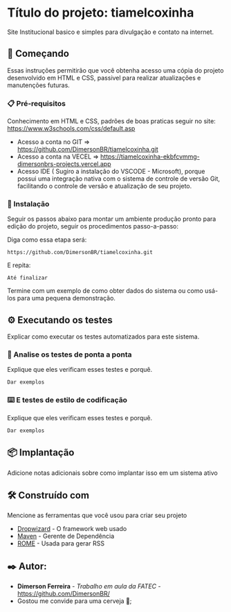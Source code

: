 # Título do projeto:  tiamelcoxinha
Site Institucional basico e simples para divulgação e contato na internet.

## 🚀 Começando
Essas instruções permitirão que você obtenha acesso uma cópia do projeto desenvolvido em HTML e CSS, passivel para realizar atualizações e manutenções futuras.

### 📋 Pré-requisitos

Conhecimento em HTML e CSS, padrões de boas praticas seguir no site: https://www.w3schools.com/css/default.asp
+ Acesso a conta no GIT => https://github.com/DimersonBR/tiamelcoxinha.git
+ Acesso a conta na VECEL => https://tiamelcoxinha-ekbfcvmmg-dimersonbrs-projects.vercel.app
+ Acesso IDE ( Sugiro a instalação do VSCODE - Microsoft), porque possui uma integração nativa com o sistema de controle de versão Git, facilitando o controle de versão e atualização de seu projeto.

### 🔧 Instalação

Seguir os passos abaixo para montar um ambiente produção pronto para edição do projeto, seguir os procedimentos  passo-a-passo: 

Diga como essa etapa será:

```
https://github.com/DimersonBR/tiamelcoxinha.git
```

E repita:

```
Até finalizar
```

Termine com um exemplo de como obter dados do sistema ou como usá-los para uma pequena demonstração.

## ⚙️ Executando os testes

Explicar como executar os testes automatizados para este sistema.

### 🔩 Analise os testes de ponta a ponta

Explique que eles verificam esses testes e porquê.

```
Dar exemplos
```
### ⌨️ E testes de estilo de codificação
Explique que eles verificam esses testes e porquê.

```
Dar exemplos
```

## 📦 Implantação

Adicione notas adicionais sobre como implantar isso em um sistema ativo

## 🛠️ Construído com

Mencione as ferramentas que você usou para criar seu projeto

* [Dropwizard](http://www.dropwizard.io/1.0.2/docs/) - O framework web usado
* [Maven](https://maven.apache.org/) - Gerente de Dependência
* [ROME](https://rometools.github.io/rome/) - Usada para gerar RSS

## ✒️ Autor: 

* **Dimerson Ferreira** - *Trabalho em aula da FATEC* - https://github.com/DimersonBR/
* Gostou me convide para uma cerveja 🍺;
